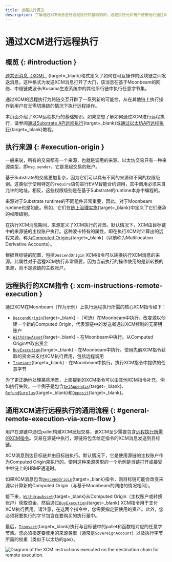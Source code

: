 ```yaml
---
title: 远程执行概览
description: 了解通过XCM消息进行远程执行的基础知识。远程执行允许用户使用他们通过XCM远程控制的账户在其他区块链上执行操作。
---
```


# 通过XCM进行远程执行

## 概览 {: #introduction }  

[跨共识消息（XCM）](https://wiki.polkadot.network/docs/learn-crosschain) {target=\_blank}格式定义了如何在可互操作的区块链之间发送消息。这种格式为发送XCM消息打开了大门，该消息在基于Moonbeam的网络、中继链或波卡/Kusama生态系统中的其他平行链中执行任意字节集。

通过XCM的远程执行为跨链交互开辟了一系列新的可能性，从在其他链上执行操作到用户在无需切换链的情况下执行远程操作。

本页面介绍了XCM远程执行的基础知识。如果您想了解如何通过XCM进行远程执行，请参阅[通过Substrate API远程执行](/builders/interoperability/xcm/remote-execution/substrate-calls/xcm-transactor-pallet/){target=\_blank}或[通过以太坊API远程执行](/builders/interoperability/xcm/xc20/send-xc20s/xtokens-pallet/){target=\_blank}教程。

## 执行来源 {: #execution-origin }

一般来说，所有的交易都有一个来源，也就是调用的来源。以太坊交易只有一种来源类型，即`msg.sender`，它是发起交易的账户。

基于Substrate的交易更加复杂，因为它们可以具有不同的来源和不同的权限级别。这类似于使用特定的`require`语句进行EVM智能合约调用，其中调用必须来自允许的地址。相反，这些权限级别是在基于Substrate的runtime本身中编程的。

来源对于Substrate runtime的不同组件非常重要，因此，对于Moonbeam runtime也是如此。例如，它们在[链上治理实施](/learn/features/governance/){target=\_blank}中定义了它们继承的权限级别。

在执行XCM消息期间，来源定义了XCM执行的背景。默认情况下，XCM由目标链中的来源链的主权账户执行。这种波卡特有的属性，即在执行XCM时计算出的远程来源，称为[Computed Origins](/builders/interoperability/xcm/remote-execution/computed-origins/){target=\_blank}（以前称为Multilocation Derivative Accounts）。

根据目标链的配置，包括`DescendOrigin` XCM指令可以转换执行XCM消息的来源。此属性对于远程XCM执行非常重要，因为当前执行的操作使用的是新转换的来源，而不是源链的主权账户。

## 远程执行的XCM指令 {: xcm-instructions-remote-execution }

通过XCM在Moonbeam（作为示例）上执行远程执行所需的核心XCM指令如下：

 - [`DescendOrigin`](/builders/interoperability/xcm/core-concepts/instructions#descend-origin){target=\_blank} -（可选）在Moonbeam中执行。改变源以创建一个新的Computed Origin，代表源链中的发送者通过XCM控制的无密钥账户
 - [`WithdrawAsset`](/builders/interoperability/xcm/core-concepts/instructions#withdraw-asset){target=\_blank} - 在Moonbeam中执行。从Computed Origin中取出资金
 - [`BuyExecution`](/builders/interoperability/xcm/core-concepts/instructions#buy-execution){target=\_blank} - 在Moonbeam中执行。使用先前XCM指令获取的资金来支付XCM执行费用，包括远程调用
 - [`Transact`](/builders/interoperability/xcm/core-concepts/instructions#transact){target=\_blank} - 在Moonbeam中执行。执行XCM指令中提供的任意字节

为了更正确地处理某些场景，上面提到的XCM指令可以由其他XCM指令补充，例如执行失败。一个例子是包含[`SetAppendix`](/builders/interoperability/xcm/core-concepts/instructions#set-appendix){target=\_blank}、 [`RefundSurplus`](/builders/interoperability/xcm/core-concepts/instructions#refund-surplus){target=\_blank}和[`Deposit`](/builders/interoperability/xcm/core-concepts/instructions#deposit-asset){target=\_blank}。

## 通用XCM进行远程执行的通用流程 {: #general-remote-execution-via-xcm-flow }

用户在源链中通过pallet构建XCM发起交易，该XCM至少需要包含[远程执行所需的XCM指令](#xcm-instructions-remote-execution)。交易在源链中执行，源链将包含给定指令的XCM消息发送到目标链。

XCM消息到达目标链并由目标链执行。默认情况下，它是使用源链的主权账户作为Computed Origin来执行的。使用这种来源类型的一个示例是当链打开或接受中继链上的HRMP通道时。

如果XCM消息包含[`DescendOrigin`](/builders/interoperability/xcm/core-concepts/instructions#descend-origin){target=\_blank}指令，则目标链可能会改变来源以计算新的Computed Origin（与基于Moonbeam的网络的情况相同）。

接下来，[`WithdrawAsset`](/builders/interoperability/xcm/core-concepts/instructions#withdraw-asset){target=\_blank}从Computed Origin（主权账户或转换账户）获取资金，然后通过[`BuyExecution`](/builders/interoperability/xcm/core-concepts/instructions#buy-execution){target=\_blank} XCM指令用于支付XCM执行费用。请注意，在这两个指令中，您需要指定要使用的资产。此外，您必须将要执行的字节包含在要购买的执行量中。

最后，[`Transact`](/builders/interoperability/xcm/core-concepts/instructions#transact){target=\_blank}执行与目标链中的pallet和函数相对应的任意字节集。您必须指定要使用的来源类型（通常是`SovereignAccount`）以及执行字节所需的权重（类似于以太坊的gas）。

![Diagram of the XCM instructions executed on the destination chain for remote execution.](/images/builders/interoperability/xcm/remote-execution/overview/overview-1.webp)
